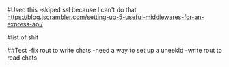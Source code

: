 
#Used this 
-skiped ssl because I can't do that 
https://blog.jscrambler.com/setting-up-5-useful-middlewares-for-an-express-api/

#list of shit

##Test
-fix rout to write chats
	-need a way to set up a uneekId
-write rout to read chats
